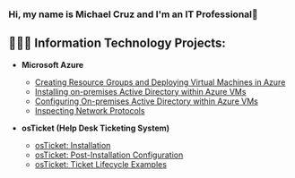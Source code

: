 ### Hi, my name is Michael Cruz and I'm an IT Professional👋
<h2>👩🏾‍💻 Information Technology Projects:</h2>

- <b>Microsoft Azure</b>
  - [Creating Resource Groups and Deploying Virtual Machines in Azure](https://github.com/MichaelCruzCC/Resource-Groups-and-VMs)
  - [Installing on-premises Active Directory within Azure VMs](https://github.com/MichaelCruzCC/Active-Directory-Installation)
  - [Configuring On-premises Active Directory within Azure VMs](https://github.com/MichaelCruzCC/Active-Directory-Configuration/tree/main)
  - [Inspecting Network Protocols](https://github.com/MichaelCruzCC/Azure-Networks-and-Protocols/tree/main)

- <b>osTicket (Help Desk Ticketing System)</b>
  - [osTicket: Installation](https://github.com/MichaelCruzCC/osticket-prereqs/tree/main)
  - [osTicket: Post-Installation Configuration](https://github.com/MichaelCruzCC/osTicket-Post-Installation-Configuration)
  - [osTicket: Ticket Lifecycle Examples](https://github.com/MichaelCruzCC/Ticket-Lifecycle-Examples)
<!--
**MichaelCruzCC/MichaelCruzCC** is a ✨ _special_ ✨ repository because its `README.md` (this file) appears on your GitHub profile.

Here are some ideas to get you started:

- 🔭 I’m currently working on ...
- 🌱 I’m currently learning ...
- 👯 I’m looking to collaborate on ...
- 🤔 I’m looking for help with ...
- 💬 Ask me about ...
- 📫 How to reach me: ...
- 😄 Pronouns: ...
- ⚡ Fun fact: ...
-->
